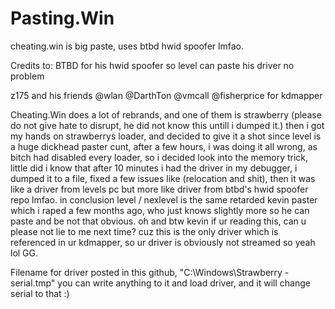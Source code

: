 # Pasting.Win
cheating.win is big paste, uses btbd hwid spoofer lmfao.



Credits to: 
BTBD for his hwid spoofer so level can paste his driver no problem

z175 and his friends @wlan @DarthTon @vmcall @fisherprice for kdmapper

Cheating.Win does a lot of rebrands, and one of them is strawberry (please do not give hate to disrupt, he did not know this untill i dumped it.)
then i got my hands on strawberrys loader, and decided to give it a shot since level is a huge dickhead paster cunt, after a few hours, i was doing it
all wrong, as bitch had disabled every loader, so i decided look into the memory trick, little did i know that after 10 minutes i had the driver in my 
debugger, i dumped it to a file, fixed a few issues like (relocation and shit), then it was like a driver from levels pc  but more like driver from btbd's 
hwid spoofer repo lmfao. in conclusion level / nexlevel is the same retarded kevin paster which i raped a few months ago, who just knows slightly more so
he can paste and be not that obvious. oh and btw kevin if ur reading this, can u please not lie to me next time? cuz this is the only driver which is
referenced in ur kdmapper, so ur driver is obviously not streamed so yeah lol GG.


Filename for driver posted in this github, "C:\Windows\Strawberry - serial.tmp" you can write anything to it and load driver, and it will change serial to that :)

